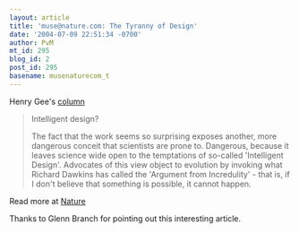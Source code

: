 ```yaml
---
layout: article
title: 'muse@nature.com: The Tyranny of Design'
date: '2004-07-09 22:51:34 -0700'
author: PvM
mt_id: 295
blog_id: 2
post_id: 295
basename: musenaturecom_t
---
```

Henry Gee's [column](http://www.nature.com/news/2004/040705/full/040705-1.html) 

> Intelligent design?
> 
> The fact that the work seems so surprising exposes another, more dangerous conceit that scientists are prone to. Dangerous, because it leaves science wide open to the temptations of so-called 'Intelligent Design'. Advocates of this view object to evolution by invoking what Richard Dawkins has called the 'Argument from Incredulity' - that is, if I don't believe that something is possible, it cannot happen.

Read more at [Nature](http://www.nature.com/news/2004/040705/full/040705-1.html)

Thanks to Glenn Branch for pointing out this interesting article.
